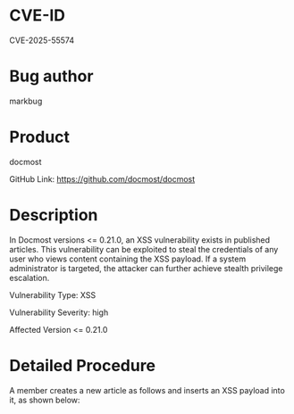 # CVE-ID
CVE-2025-55574

# Bug author
markbug

# Product
docmost

GitHub Link: https://github.com/docmost/docmost

# Description
In Docmost versions <= 0.21.0, an XSS vulnerability exists in published articles. This vulnerability can be exploited to steal the credentials of any user who views content containing the XSS payload. If a system administrator is targeted, the attacker can further achieve stealth privilege escalation.

Vulnerability Type: XSS

Vulnerability Severity: high

Affected Version <= 0.21.0

# Detailed Procedure
A member creates a new article as follows and inserts an XSS payload into it, as shown below:
